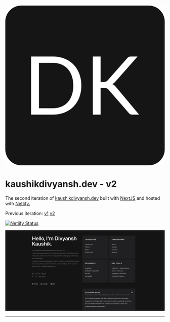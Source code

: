 ![Logo](public/logo.png)
# kaushikdivyansh.dev - v2
  The second iteration of <a href="https://kaushikdivyansh.dev" target="_blank">kaushikdivyansh.dev</a> built with <a href="https://nextjs.org" target="_blank">NextJS</a> and hosted with <a href="https://www.netlify.com/" target="_blank">Netlify.</a>

  Previous iteration:
  <a href="https://github.com/kaushikdivyansh/Personal-Website-v1" target="_blank">v1</a>
  <a href="https://github.com/kaushikdivyansh/personal-website-v2/tree/v2" target="_blank">v2</a>

  [![Netlify Status](https://api.netlify.com/api/v1/badges/614eee5d-9318-46f4-9d56-c96aba3f62b0/deploy-status)](https://app.netlify.com/sites/dk-personal-website-v2/deploys)

![Demo](public/demo.png)

<hr />

